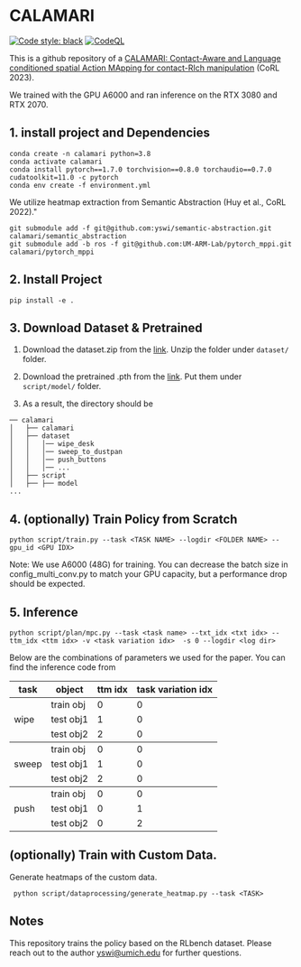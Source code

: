 # CALAMARI

<a href="https://github.com/psf/black"><img alt="Code style: black" src="https://img.shields.io/badge/code%20style-black-000000.svg"></a>
[![CodeQL](https://github.com/MMintLab/VIRDO/actions/workflows/codeql-analysis.yml/badge.svg)](https://github.com/MMintLab/VIRDO/actions/workflows/codeql-analysis.yml)


This is a github repository of a [CALAMARI: Contact-Aware and Language conditioned spatial Action MApping for contact-RIch manipulation](https://proceedings.mlr.press/v229/wi23a.html) (CoRL 2023).


We trained with the GPU A6000 and ran inference on the RTX 3080 and RTX 2070.

## 1. install project and Dependencies
```angular2html
conda create -n calamari python=3.8
conda activate calamari
conda install pytorch==1.7.0 torchvision==0.8.0 torchaudio==0.7.0 cudatoolkit=11.0 -c pytorch
conda env create -f environment.yml
```
We utilize heatmap extraction from Semantic Abstraction (Huy et al., CoRL 2022)."
```angular2html
git submodule add -f git@github.com:yswi/semantic-abstraction.git calamari/semantic_abstraction
git submodule add -b ros -f git@github.com:UM-ARM-Lab/pytorch_mppi.git calamari/pytorch_mppi

```

## 2. Install Project
```
pip install -e .
```

## 3. Download Dataset & Pretrained
1. Download the dataset.zip from the [link](https://www.dropbox.com/scl/fo/6w3p35agbu89ojp1mux5t/h?rlkey=0dxqegorjzo45tlzzy06y0w2z&dl=0
). Unzip the folder under ``dataset/`` folder.

2. Download the pretrained .pth from the [link](https://www.dropbox.com/scl/fo/h53s8s108959q30vjmecb/h?rlkey=ubdmt9yumle313g4owjra1epe&dl=0
). Put them under ``script/model/`` folder.

3. As a result, the directory should be

```
── calamari
│   ├── calamari
│   ├── dataset
│   │   │── wipe_desk
│   │   │── sweep_to_dustpan
│   │   │── push_buttons
│   │   │── ...
│   ├── script
│   ├── ├── model
...
```


## 4. (optionally) Train Policy from Scratch

```
python script/train.py --task <TASK NAME> --logdir <FOLDER NAME> --gpu_id <GPU IDX>
```
Note: We use A6000 (48G) for training. You can decrease the batch size in config_multi_conv.py to match your GPU capacity, but a performance drop should be expected.



## 5. Inference
```commandline
python script/plan/mpc.py --task <task name> --txt_idx <txt idx> --ttm_idx <ttm idx> -v <task variation idx>  -s 0 --logdir <log dir>
```
Below are the combinations of parameters we used for the paper. You can find the inference code from 
<table>
    <thead>
        <tr>
            <th>task</th>
            <th>object</th>
            <th>ttm idx</th>
            <th>task variation idx</th>
        </tr>
    </thead>
    <tbody>
        <tr>
            <td rowspan=3>wipe</td>
            <td>train obj</td>
            <td>0</td>
            <td>0</td>
        </tr>
        <tr>
            <td>test obj1</td>
            <td>1</td>
            <td>0</td>
        </tr>
        <tr>
            <td>test obj2</td>
            <td>2</td>
            <td>0</td>
        </tr>
    </tbody>
    <tbody>
        <tr>
            <td rowspan=3>sweep</td>
            <td>train obj</td>
            <td>0</td>
            <td>0</td>
        </tr>
        <tr>
            <td>test obj1</td>
            <td>1</td>
            <td>0</td>
        </tr>
        <tr>
            <td>test obj2</td>
            <td>2</td>
            <td>0</td>
        </tr>
    </tbody>
    <tbody>
        <tr>
            <td rowspan=3>push</td>
            <td>train obj</td>
            <td>0</td>
            <td>0</td>
        </tr>
        <tr>
            <td>test obj1</td>
            <td>0</td>
            <td>1</td>
        </tr>
        <tr>
            <td>test obj2</td>
            <td>0</td>
            <td>2</td>
        </tr>
    </tbody>
</table>

## (optionally) Train with Custom Data. 
Generate heatmaps of the custom data.
```
 python script/dataprocessing/generate_heatmap.py --task <TASK>
```

## Notes
This repository trains the policy based on the RLbench dataset.
Please reach out to the author yswi@umich.edu for further questions.